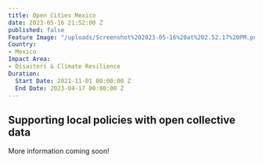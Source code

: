 ```yaml
---
title: Open Cities Mexico
date: 2023-05-16 21:52:00 Z
published: false
Feature Image: "/uploads/Screenshot%202023-05-16%20at%202.52.17%20PM.png"
Country:
- Mexico
Impact Area:
- Disasters & Climate Resilience
Duration:
  Start Date: 2021-11-01 00:00:00 Z
  End Date: 2023-04-17 00:00:00 Z
---
```


## Supporting local policies with open collective data

More information coming soon!